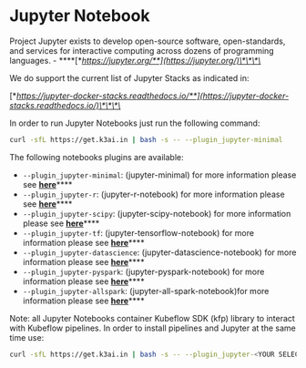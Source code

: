 # Jupyter Notebook

Project Jupyter exists to develop open-source software, open-standards, and services for interactive computing across dozens of programming languages. - ****[**https://jupyter.org/**](https://jupyter.org/)\*\*\*\*

We do support the current list of Jupyter Stacks as indicated in:

 [**https://jupyter-docker-stacks.readthedocs.io/**](https://jupyter-docker-stacks.readthedocs.io/)\*\*\*\*

In order to run Jupyter Notebooks just run the following command:

```bash
curl -sfL https://get.k3ai.in | bash -s -- --plugin_jupyter-minimal
```

The following notebooks plugins are available:

* `--plugin_jupyter-minimal`: \(jupyter-minimal\) for more information please see [**here**](https://jupyter-docker-stacks.readthedocs.io/en/latest/using/selecting.html#jupyter-minimal-notebook)\*\*\*\*
* `--plugin_jupyter-r`:  \(jupyter-r-notebook\) for more information please see [**here**](https://jupyter-docker-stacks.readthedocs.io/en/latest/using/selecting.html#jupyter-r-notebook)\*\*\*\*
* `--plugin_jupyter-scipy`: \(jupyter-scipy-notebook\) for more information please see [**here**](https://jupyter-docker-stacks.readthedocs.io/en/latest/using/selecting.html#jupyter-scipy-notebook)\*\*\*\*
* `--plugin_jupyter-tf`:  \(jupyter-tensorflow-notebook\) for more information please see [**here**](https://jupyter-docker-stacks.readthedocs.io/en/latest/using/selecting.html#jupyter-tensorflow-notebook)\*\*\*\*
* `--plugin_jupyter-datascience`:  \(jupyter-datascience-notebook\) for more information please see [**here**](https://jupyter-docker-stacks.readthedocs.io/en/latest/using/selecting.html#jupyter-minimal-notebook)\*\*\*\*
* `--plugin_jupyter-pyspark`:  \(jupyter-pyspark-notebook\) for more information please see [**here**](https://jupyter-docker-stacks.readthedocs.io/en/latest/using/selecting.html#jupyter-pyspark-notebook)\*\*\*\*
* `--plugin_jupyter-allspark`: \(jupyter-all-spark-notebook\)for more information please see [**here**](https://jupyter-docker-stacks.readthedocs.io/en/latest/using/selecting.html#jupyter-datascience-notebook)\*\*\*\*

Note: all Jupyter Notebooks container Kubeflow SDK \(kfp\) library to interact with Kubeflow pipelines. In order to install pipelines and Jupyter at the same time use:

```bash
curl -sfL https://get.k3ai.in | bash -s -- --plugin_jupyter-<YOUR SELECTED FLAVOR> --plugin_kfpipelines 
```

